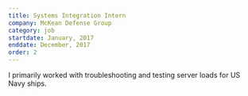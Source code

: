 ```yaml
---
title: Systems Integration Intern
company: McKean Defense Group
category: job
startdate: January, 2017
enddate: December, 2017
order: 2
---
```

I primarily worked with troubleshooting and testing server loads for US Navy ships.
